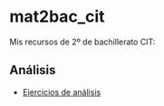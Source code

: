 # mat2bac_cit

Mis recursos de 2º de bachillerato CIT:


## Análisis

- [Ejercicios de análisis](https://github.com/crdguez/mat2bac_cit/tree/master/ejercicios/analisis)
